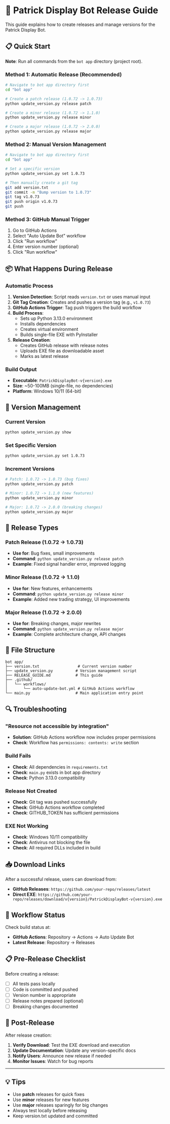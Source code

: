 # 🚀 Patrick Display Bot Release Guide

This guide explains how to create releases and manage versions for the Patrick Display Bot.

## 📋 Quick Start

**Note**: Run all commands from the `bot app` directory (project root).

### Method 1: Automatic Release (Recommended)
```bash
# Navigate to bot app directory first
cd "bot app"

# Create a patch release (1.0.72 -> 1.0.73)
python update_version.py release patch

# Create a minor release (1.0.72 -> 1.1.0)
python update_version.py release minor

# Create a major release (1.0.72 -> 2.0.0)
python update_version.py release major
```

### Method 2: Manual Version Management
```bash
# Navigate to bot app directory first
cd "bot app"

# Set a specific version
python update_version.py set 1.0.73

# Then manually create a git tag
git add version.txt
git commit -m "Bump version to 1.0.73"
git tag v1.0.73
git push origin v1.0.73
git push
```

### Method 3: GitHub Manual Trigger
1. Go to GitHub Actions
2. Select "Auto Update Bot" workflow
3. Click "Run workflow"
4. Enter version number (optional)
5. Click "Run workflow"

## 📦 What Happens During Release

### Automatic Process
1. **Version Detection**: Script reads `version.txt` or uses manual input
2. **Git Tag Creation**: Creates and pushes a version tag (e.g., `v1.0.73`)
3. **GitHub Actions Trigger**: Tag push triggers the build workflow
4. **Build Process**: 
   - Sets up Python 3.13.0 environment
   - Installs dependencies
   - Creates virtual environment
   - Builds single-file EXE with PyInstaller
5. **Release Creation**: 
   - Creates GitHub release with release notes
   - Uploads EXE file as downloadable asset
   - Marks as latest release

### Build Output
- **Executable**: `PatrickDisplayBot-v{version}.exe`
- **Size**: ~50-100MB (single-file, no dependencies)
- **Platform**: Windows 10/11 (64-bit)

## 🔧 Version Management

### Current Version
```bash
python update_version.py show
```

### Set Specific Version
```bash
python update_version.py set 1.0.73
```

### Increment Versions
```bash
# Patch: 1.0.72 -> 1.0.73 (bug fixes)
python update_version.py patch

# Minor: 1.0.72 -> 1.1.0 (new features)
python update_version.py minor

# Major: 1.0.72 -> 2.0.0 (breaking changes)
python update_version.py major
```

## 🎯 Release Types

### Patch Release (1.0.72 -> 1.0.73)
- **Use for**: Bug fixes, small improvements
- **Command**: `python update_version.py release patch`
- **Example**: Fixed signal handler error, improved logging

### Minor Release (1.0.72 -> 1.1.0)
- **Use for**: New features, enhancements
- **Command**: `python update_version.py release minor`
- **Example**: Added new trading strategy, UI improvements

### Major Release (1.0.72 -> 2.0.0)
- **Use for**: Breaking changes, major rewrites
- **Command**: `python update_version.py release major`
- **Example**: Complete architecture change, API changes

## 📁 File Structure

```
bot app/
├── version.txt                 # Current version number
├── update_version.py          # Version management script
├── RELEASE_GUIDE.md           # This guide
├── .github/
│   └── workflows/
│       └── auto-update-bot.yml # GitHub Actions workflow
└── main.py                    # Main application entry point
```

## 🔍 Troubleshooting

### "Resource not accessible by integration"
- **Solution**: GitHub Actions workflow now includes proper permissions
- **Check**: Workflow has `permissions: contents: write` section

### Build Fails
- **Check**: All dependencies in `requirements.txt`
- **Check**: `main.py` exists in bot app directory
- **Check**: Python 3.13.0 compatibility

### Release Not Created
- **Check**: Git tag was pushed successfully
- **Check**: GitHub Actions workflow completed
- **Check**: GITHUB_TOKEN has sufficient permissions

### EXE Not Working
- **Check**: Windows 10/11 compatibility
- **Check**: Antivirus not blocking the file
- **Check**: All required DLLs included in build

## 📥 Download Links

After a successful release, users can download from:
- **GitHub Releases**: `https://github.com/your-repo/releases/latest`
- **Direct EXE**: `https://github.com/your-repo/releases/download/v{version}/PatrickDisplayBot-v{version}.exe`

## 🔄 Workflow Status

Check build status at:
- **GitHub Actions**: Repository → Actions → Auto Update Bot
- **Latest Release**: Repository → Releases

## 📋 Pre-Release Checklist

Before creating a release:
- [ ] All tests pass locally
- [ ] Code is committed and pushed
- [ ] Version number is appropriate
- [ ] Release notes prepared (optional)
- [ ] Breaking changes documented

## 🎉 Post-Release

After release creation:
1. **Verify Download**: Test the EXE download and execution
2. **Update Documentation**: Update any version-specific docs
3. **Notify Users**: Announce new release if needed
4. **Monitor Issues**: Watch for bug reports

---

## 💡 Tips

- Use **patch** releases for quick fixes
- Use **minor** releases for new features  
- Use **major** releases sparingly for big changes
- Always test locally before releasing
- Keep version.txt updated and committed 